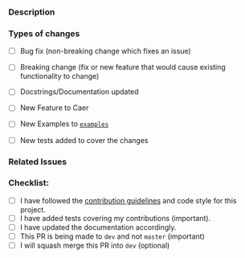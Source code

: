 ### Description
<!--- Describe your changes in detail -->

### Types of changes
<!--- Put an `x` in all the boxes that apply, and remove the non-applicable items -->
- [ ] Bug fix (non-breaking change which fixes an issue)
- [ ] Breaking change (fix or new feature that would cause existing functionality to change)
- [ ] Docstrings/Documentation updated
- [ ] New Feature to Caer
- [ ] New Examples to [`examples`](https://github.com/jasmcaus/caer/tree/master/examples)
- [ ] New tests added to cover the changes


### Related Issues
<!--- If it fixes an open issue, please link to the issue here. -->


### Checklist:
<!--- Go over all the following points, and put an `x` in all the boxes that apply. -->
<!--- If you're unsure about any of these, don't hesitate to ask. We're here to help! -->
- [ ] I have followed the [contribution guidelines](CONTRIBUTING.md) and code style for this project.
- [ ] I have added tests covering my contributions (important).
- [ ] I have updated the documentation accordingly.
- [ ] This PR is being made to `dev` and not `master` (important)
- [ ] I will squash merge this PR into `dev` (optional)
